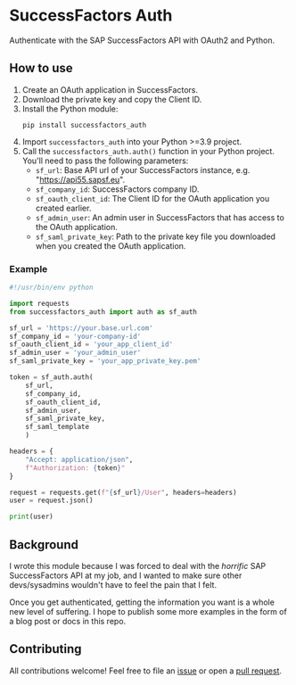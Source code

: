 # SuccessFactors Auth
Authenticate with the SAP SuccessFactors API with OAuth2 and Python.

## How to use

1. Create an OAuth application in SuccessFactors.
2. Download the private key and copy the Client ID.
3. Install the Python module:
   ``` shell
   pip install successfactors_auth
   ```
4. Import `successfactors_auth` into your Python >=3.9 project.
5. Call the `successfactors_auth.auth()` function in your Python project. You'll need to pass the following parameters:
    - `sf_url`: Base API url of your SuccessFactors instance, e.g. "https://api55.sapsf.eu".
    - `sf_company_id`: SuccessFactors company ID.
    - `sf_oauth_client_id`: The Client ID for the OAuth application you created earlier.
    - `sf_admin_user`: An admin user in SuccessFactors that has access to the OAuth application.
    - `sf_saml_private_key`: Path to the private key file you downloaded when you created the OAuth application.

### Example

``` python
#!/usr/bin/env python

import requests
from successfactors_auth import auth as sf_auth

sf_url = 'https://your.base.url.com'
sf_company_id = 'your-company-id'
sf_oauth_client_id = 'your_app_client_id'
sf_admin_user = 'your_admin_user'
sf_saml_private_key = 'your_app_private_key.pem'

token = sf_auth.auth(
    sf_url,
    sf_company_id,
    sf_oauth_client_id,
    sf_admin_user,
    sf_saml_private_key,
    sf_saml_template
    )

headers = {
    "Accept: application/json",
    f"Authorization: {token}"
}

request = requests.get(f"{sf_url}/User", headers=headers)
user = request.json()

print(user)
```

## Background

I wrote this module because I was forced to deal with the *horrific* SAP SuccessFactors API at my job, and I wanted to make sure other devs/sysadmins wouldn't have to feel the pain that I felt.  

Once you get authenticated, getting the information you want is a whole new level of suffering. I hope to publish some more examples in the form of a blog post or docs in this repo.

## Contributing

All contributions welcome! Feel free to file an [issue](https://github.com/skoobasteeve/successfactors_auth/issues) or open a [pull request](https://github.com/skoobasteeve/successfactors_auth/pulls).